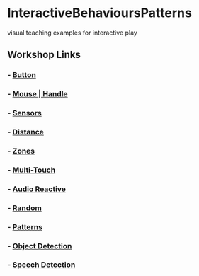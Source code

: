 # InteractiveBehavioursPatterns
visual teaching examples for interactive play

## Workshop Links

### - [Button](https://editor.p5js.org/jen_GSA/full/m_YW3iZ7)
### - [Mouse | Handle](https://editor.p5js.org/jen_GSA/present/rop9Pq8q7)
### - [Sensors](https://editor.p5js.org/jen_GSA/full/5e8YELuO)
### - [Distance](https://editor.p5js.org/jen_GSA/present/TlLRXQmyk)
### - [Zones](https://editor.p5js.org/jen_GSA/full/_cfb_Ldvy)
### - [Multi-Touch](https://editor.p5js.org/jen_GSA/present/v-SX68Am)
### - [Audio Reactive](https://editor.p5js.org/jen_GSA/full/5rxKt6JeH)
### - [Random](https://editor.p5js.org/jen_GSA/full/SE6YUKa1)
### - [Patterns](https://editor.p5js.org/jen_GSA/full/DZY-gJ30)
### - [Object Detection](https://editor.p5js.org/jen_GSA/full/T5-XU1FJ)
### - [Speech Detection](https://editor.p5js.org/jen_GSA/full/KYac5BHR)

